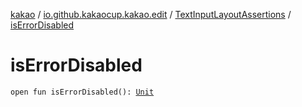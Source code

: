 [kakao](../../index.md) / [io.github.kakaocup.kakao.edit](../index.md) / [TextInputLayoutAssertions](index.md) / [isErrorDisabled](./is-error-disabled.md)

# isErrorDisabled

`open fun isErrorDisabled(): `[`Unit`](https://kotlinlang.org/api/latest/jvm/stdlib/kotlin/-unit/index.html)